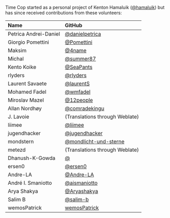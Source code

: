 Time Cop started as a personal project of Kenton Hamaluik ([@hamaluik](https://github.com/hamaluik)) but has since received contributions from these volunteers:

| Name | GitHub |
|:-|:-|
| Petrica Andrei-Daniel | [@danielpetrica](https://github.com/danielpetrica) |
| Giorgio Pomettini | [@Pomettini](https://github.com/Pomettini) |
| Maksim | [@4name](https://github.com/4name) |
| Michal | [@summer87](https://github.com/summer87) |
| Kento Koike | [@SeaPants](https://github.com/SeaPants) |
| rlyders | [@rlyders](https://github.com/rlyders) |
| Laurent Savaete | [@laurentS](https://github.com/laurentS) |
| Mohamed Fadel | [@wmfadel](https://github.com/wmfadel) |
| Miroslav Mazel | [@12people](https://github.com/12people) |
| Allan Nordhøy | [@comradekingu](https://github.com/comradekingu) |
| J. Lavoie | (Translations through Weblate) |
| liimee | [@liimee](https://github.com/liimee) |
| jugendhacker | [@jugendhacker](https://github.com/jugendhacker) |
| mondstern | [@mondlicht-und-sterne](https://github.com/mondlicht-und-sterne) |
| metezd | (Translations through Weblate) |
| Dhanush-K-Gowda | [@](https://github.com/Dhanush-K-Gowda) |
| ersen0 | [@ersen0](https://github.com/ersen0) |
| Andre-LA | [@Andre-LA](https://github.com/Andre-LA) |
| André I. Smaniotto | [@aismaniotto](https://github.com/aismaniotto) |
| Arya Shakya | [@Aryashakya](https://github.com/Aryashakya) |
| Salim B | [@salim-b](https://github.com/salim-b) |
| wemosPatrick | [wemosPatrick](https://github.com/wemosPatrick) |